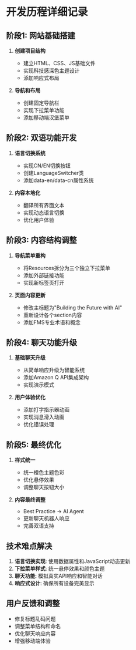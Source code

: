 # 开发历程详细记录

## 阶段1: 网站基础搭建
1. **创建项目结构**
   - 建立HTML、CSS、JS基础文件
   - 实现科技感深色主题设计
   - 添加响应式布局

2. **导航和布局**
   - 创建固定导航栏
   - 实现下拉菜单功能
   - 添加移动端汉堡菜单

## 阶段2: 双语功能开发
1. **语言切换系统**
   - 实现CN/EN切换按钮
   - 创建LanguageSwitcher类
   - 添加data-en/data-cn属性系统

2. **内容本地化**
   - 翻译所有界面文本
   - 实现动态语言切换
   - 优化用户体验

## 阶段3: 内容结构调整
1. **导航菜单重构**
   - 将Resources拆分为三个独立下拉菜单
   - 添加外部链接功能
   - 实现新标签页打开

2. **页面内容更新**
   - 修改主标题为"Building the Future with AI"
   - 重新设计各个section内容
   - 添加FMS专业术语和概念

## 阶段4: 聊天功能升级
1. **基础聊天升级**
   - 从简单响应升级为智能系统
   - 添加Amazon Q API集成架构
   - 实现演示模式

2. **用户体验优化**
   - 添加打字指示器动画
   - 实现消息滑入动画
   - 优化错误处理

## 阶段5: 最终优化
1. **样式统一**
   - 统一橙色主题色彩
   - 优化悬停效果
   - 调整聊天按钮大小

2. **内容最终调整**
   - Best Practice → AI Agent
   - 更新聊天机器人响应
   - 完善双语支持

## 技术难点解决
1. **语言切换实现**: 使用数据属性和JavaScript动态更新
2. **下拉菜单样式**: 统一悬停效果和颜色主题
3. **聊天功能**: 模拟真实API响应和智能对话
4. **响应式设计**: 确保所有设备完美显示

## 用户反馈和调整
- 修复标题乱码问题
- 调整菜单结构和命名
- 优化聊天响应内容
- 增强移动端体验
